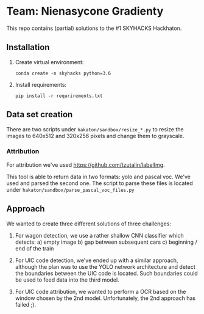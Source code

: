 # Team: Nienasycone Gradienty

This repo contains (partial) solutions to the #1 SKYHACKS Hackhaton.


## Installation

1. Create virtual environment:

	`conda create -n skyhacks python=3.6`

2. Install requirements:

      `pip install -r requrirements.txt`

## Data set creation

There are two scripts under `hakaton/sandbox/resize_*.py` to resize the images to 640x512 and 320x256 pixels and change them to grayscale.

### Attribution

For attribution we've used https://github.com/tzutalin/labelImg.

This tool is able to return data in two formats: yolo and pascal voc. We've used and parsed the second one. The script to parse these files is located under `hakaton/sandbox/parse_pascal_voc_files.py`

## Approach

We wanted to create three different solutions of three challenges:

1. For wagon detection, we use a rather shallow CNN classifier which detects:
a) empty image
b) gap between subsequent cars
c) beginning / end of the train

2. For UIC code detection, we've ended up with a similar approach, although the plan was to use the YOLO network architecture and detect the boundaries between the UIC code is located. Such boundaries could be used to feed data into the third model.

3. For UIC code attribution, we wanted to perform a OCR based on the window chosen by the 2nd model. Unfortunately, the 2nd approach has failed ;).
